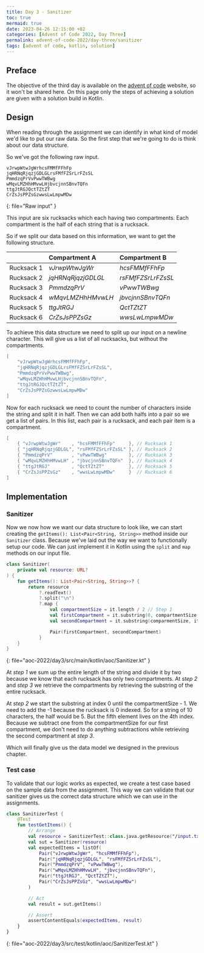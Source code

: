 ```yaml
---
title: Day 3 - Sanitizer
toc: true
mermaid: true
date: 2023-04-26 12:15:00 +02
categories: [Advent of Code 2022, Day Three]
permalink: advent-of-code-2022/day-three/sanitizer
tags: [advent of code, kotlin, solution]
---
```


## Preface

The objective of the third day is available on the [advent of code](https://adventofcode.com/2022/day/3) website, so it won't be shared here. On this page only the steps of achieving a solution are given with a solution build in Kotlin.

## Design

When reading through the assignment we can identify in what kind of model we'd like to put our raw data. So the first step that we're going to do is think about our data structure.

So we've got the following raw input.

```
vJrwpWtwJgWrhcsFMMfFFhFp
jqHRNqRjqzjGDLGLrsFMfFZSrLrFZsSL
PmmdzqPrVvPwwTWBwg
wMqvLMZHhHMvwLHjbvcjnnSBnvTQFn
ttgJtRGJQctTZtZT
CrZsJsPPZsGzwwsLwLmpwMDw
```
{: file="Raw input" }

This input <ZINSOPBOUW> are six rucksacks which each having two compartments. Each compartment is the half of each string
that <GOEDE WOORD VOOR voorstellen> is a rucksack.

So if we split our data based on this information, we want to get the following structure.

|            | Compartment A      | Compartment B      |
|-----------:|:-------------------|:-------------------|
| Rucksack 1 | _vJrwpWtwJgWr_     | _hcsFMMfFFhFp_     |
| Rucksack 2 | _jqHRNqRjqzjGDLGL_ | _rsFMfFZSrLrFZsSL_ |
| Rucksack 3 | _PmmdzqPrV_        | _vPwwTWBwg_        |
| Rucksack 4 | _wMqvLMZHhHMvwLH_  | _jbvcjnnSBnvTQFn_  |
| Rucksack 5 | _ttgJtRGJ_         | _QctTZtZT_         |
| Rucksack 6 | _CrZsJsPPZsGz_     | _wwsLwLmpwMDw_     |

To achieve this data structure we need to split up our input on a newline character. This will give us a list of all
rucksacks, but without the compartments.

```kotlin
[
    "vJrwpWtwJgWrhcsFMMfFFhFp",
    "jqHRNqRjqzjGDLGLrsFMfFZSrLrFZsSL",
    "PmmdzqPrVvPwwTWBwg",
    "wMqvLMZHhHMvwLHjbvcjnnSBnvTQFn",
    "ttgJtRGJQctTZtZT",
    "CrZsJsPPZsGzwwsLwLmpwMDw"
]
```

Now for each rucksack we need to count the number of characters inside the string and split it in half. Then we can add
both halfs into a pair so we get a list of pairs. In this list, each pair is a rucksack, and each pair item is a compartment.

```kotlin
[
    { "vJrwpWtwJgWr"    , "hcsFMMfFFhFp"     }, // Rucksack 1
    { "jqHRNqRjqzjGDLGL", "rsFMfFZSrLrFZsSL" }, // Rucksack 2
    { "PmmdzqPrV"       , "vPwwTWBwg"        }, // Rucksack 3
    { "wMqvLMZHhHMvwLH" , "jbvcjnnSBnvTQFn"  }, // Rucksack 4
    { "ttgJtRGJ"        , "QctTZtZT"         }, // Rucksack 5
    { "CrZsJsPPZsGz"    , "wwsLwLmpwMDw"     }  // Rucksack 6
]
```

## Implementation

### Sanitizer

Now we now how we want our data structure to look like, we can start creating the `getItems(): List<Pair<String, String>>` method inside our `Sanitizer` class.
Because we've laid out the way we want to functionally setup our code. We can just implement it in Kotlin using the `split` and `map` methods on our input file.

```kotlin
class Sanitizer(
    private val resource: URL?
) {
    fun getItems(): List<Pair<String, String>>? {
        return resource
            ?.readText()
            ?.split("\n")
            ?.map {
                val compartmentSize = it.length / 2 // Step 1
                val firstCompartment = it.substring(0, compartmentSize - 1) // Step 2
                val secondCompartment = it.substring(comparmentSize, it.length) // Step 3

                Pair(firstCompartment, secondCompartment)
            }
    }
}
```
{: file="aoc-2022/day3/src/main/kotlin/aoc/Sanitizer.kt" }


At _step 1_ we sum up the entire length of the string and divide it by two because we know that each rucksack has only
two compartments. At _step 2_ and _step 3_ we retrieve the compartments by retrieving the substring of the entire rucksack.

At _step 2_ we start the substring at index 0 until the compartmentSize - 1. We need to add the -1 because the rucksack
is 0 indexed. So for a string of 10 characters, the half would be 5. But the fifth element lives on the 4th index.
Because we subtract one from the compartmentSize for our first compartment, we don't need to do anything subtractions while
retrieving the second compartment at _step 3_.

Which will finally give us the data model we designed in the previous chapter.

### Test case

To validate that our logic works as expected, we create a test case based on the sample data from the assignment. This way we can validate that our sanitizer gives us the correct data structure which we can use in the assignments.

```kotlin
class SanitizerTest {
    @Test
    fun testGetItems() {
        // Arrange
        val resource = SanitizerTest::class.java.getResource("/input.txt")
        val sut = Sanitizer(resource)
        val expectedItems = listOf(
            Pair("vJrwpWtwJgWr", "hcsFMMfFFhFp"),
            Pair("jqHRNqRjqzjGDLGL", "rsFMfFZSrLrFZsSL"),
            Pair("PmmdzqPrV", "vPwwTWBwg"),
            Pair("wMqvLMZHhHMvwLH", "jbvcjnnSBnvTQFn"),
            Pair("ttgJtRGJ", "QctTZtZT"),
            Pair("CrZsJsPPZsGz", "wwsLwLmpwMDw")
        )

        // Act
        val result = sut.getItems()

        // Assert
        assertContentEquals(expectedItems, result)
    }
}
```
{: file="aoc-2022/day3/src/test/kotlin/aoc/SanitizerTest.kt" }
